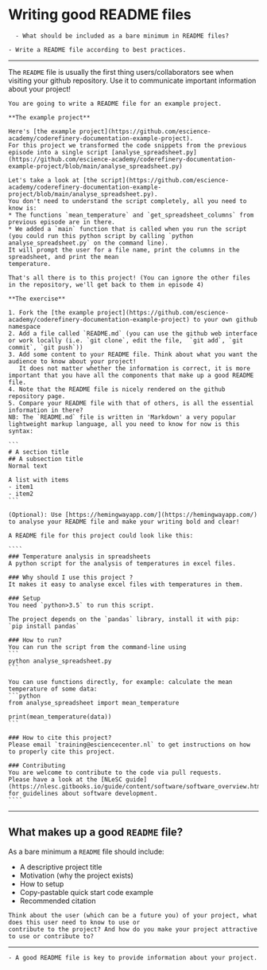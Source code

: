 # Writing good README files
````{questions}
  - What should be included as a bare minimum in README files?
````

````{objectives}
- Write a README file according to best practices.
````
---
The `README` file is usually the first thing users/collaborators see when visiting your github repository.
Use it to communicate important information about your project!

````{challenge} Exercise: Write a README file
You are going to write a README file for an example project.

**The example project**

Here's [the example project](https://github.com/escience-academy/coderefinery-documentation-example-project).
For this project we transformed the code snippets from the previous episode into a single script [analyse_spreadsheet.py](https://github.com/escience-academy/coderefinery-documentation-example-project/blob/main/analyse_spreadsheet.py)

Let's take a look at [the script](https://github.com/escience-academy/coderefinery-documentation-example-project/blob/main/analyse_spreadsheet.py).
You don't need to understand the script completely, all you need to know is:
* The functions `mean_temperature` and `get_spreadsheet_columns` from previous episode are in there.
* We added a `main` function that is called when you run the script
(you could run this python script by calling `python analyse_spreadsheet.py` on the command line).
It will prompt the user for a file name, print the columns in the spreadsheet, and print the mean
temperature.

That's all there is to this project! (You can ignore the other files in the repository, we'll get back to them in episode 4)

**The exercise**

1. Fork the [the example project](https://github.com/escience-academy/coderefinery-documentation-example-project) to your own github namespace
2. Add a file called `README.md` (you can use the github web interface or work locally (i.e. `git clone`, edit the file,  `git add`, `git commit`, `git push`))
3. Add some content to your README file. Think about what you want the audience to know about your project!
   It does not matter whether the information is correct, it is more important that you have all the components that make up a good README file.
4. Note that the README file is nicely rendered on the github repository page.
5. Compare your README file with that of others, is all the essential information in there?
NB: The `README.md` file is written in 'Markdown' a very popular lightweight markup language, all you need to know for now is this syntax:

```
# A section title
## A subsection title
Normal text

A list with items
- item1
- item2
```

(Optional): Use [https://hemingwayapp.com/](https://hemingwayapp.com/) to analyse your README file and make your writing bold and clear!
````

``````{solution}
A README file for this project could look like this:

````
### Temperature analysis in spreadsheets
A python script for the analysis of temperatures in excel files.

### Why should I use this project ?
It makes it easy to analyse excel files with temperatures in them.

### Setup
You need `python>3.5` to run this script.

The project depends on the `pandas` library, install it with pip:
`pip install pandas`

### How to run?
You can run the script from the command-line using
```
python analyse_spreadsheet.py
```

You can use functions directly, for example: calculate the mean temperature of some data:
```python
from analyse_spreadsheet import mean_temperature

print(mean_temperature(data))
```

### How to cite this project?
Please email `training@esciencecenter.nl` to get instructions on how to properly cite this project.

### Contributing
You are welcome to contribute to the code via pull requests.
Please have a look at the [NLeSC guide](https://nlesc.gitbooks.io/guide/content/software/software_overview.html) for guidelines about software development.
````
``````

---

## What makes up a good `README` file?
As a bare minimum a `README` file should include:
* A descriptive project title
* Motivation (why the project exists)
* How to setup
* Copy-pastable quick start code example
* Recommended citation

````{callout} User experience
Think about the user (which can be a future you) of your project, what does this user need to know to use or
contribute to the project? And how do you make your project attractive to use or contribute to?
````

---

````{keypoints}
- A good README file is key to provide information about your project.
````
